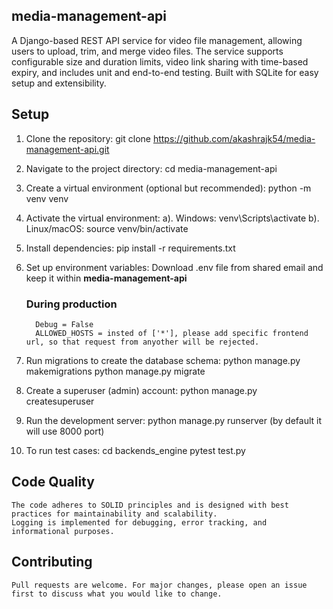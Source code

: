 ## media-management-api
A Django-based REST API service for video file management, allowing users to upload, trim, and merge video files. The service supports configurable size and duration limits, video link sharing with time-based expiry, and includes unit and end-to-end testing. Built with SQLite for easy setup and extensibility.


## Setup

   1. Clone the repository:
       git clone https://github.com/akashrajk54/media-management-api.git

   2. Navigate to the project directory:
       cd media-management-api

   3. Create a virtual environment (optional but recommended):
       python -m venv venv

   4. Activate the virtual environment:
      a). Windows:
          venv\Scripts\activate
      b). Linux/macOS:
          source venv/bin/activate

   5. Install dependencies:
      pip install -r requirements.txt

   6. Set up environment variables:
        Download .env file from shared email and keep it within **media-management-api** 

       ### During production 
            Debug = False
            ALLOWED_HOSTS = insted of ['*'], please add specific frontend url, so that request from anyother will be rejected.

   7. Run migrations to create the database schema:
      python manage.py makemigrations
      python manage.py migrate

   8. Create a superuser (admin) account:
      python manage.py createsuperuser

   9. Run the development server:
      python manage.py runserver
      (by default it will use 8000 port)

   10. To run test cases:
       cd backends_engine
       pytest test.py


## Code Quality

    The code adheres to SOLID principles and is designed with best practices for maintainability and scalability.
    Logging is implemented for debugging, error tracking, and informational purposes.

## Contributing

    Pull requests are welcome. For major changes, please open an issue first to discuss what you would like to change.


